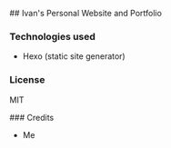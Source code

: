 ## Ivan's Personal Website and Portfolio

### Technologies used
- Hexo (static site generator)

### License
MIT

### Credits
- Me

